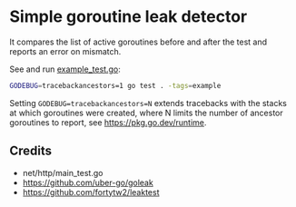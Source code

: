 # Simple goroutine leak detector

It compares the list of active goroutines before and after the test and reports an error on mismatch.

See and run [example_test.go](example_test.go):

```sh
GODEBUG=tracebackancestors=1 go test . -tags=example
```

Setting `GODEBUG=tracebackancestors=N` extends tracebacks with the stacks at
which goroutines were created, where N limits the number of ancestor goroutines to
report, see https://pkg.go.dev/runtime.

## Credits

* net/http/main_test.go
* https://github.com/uber-go/goleak
* https://github.com/fortytw2/leaktest
